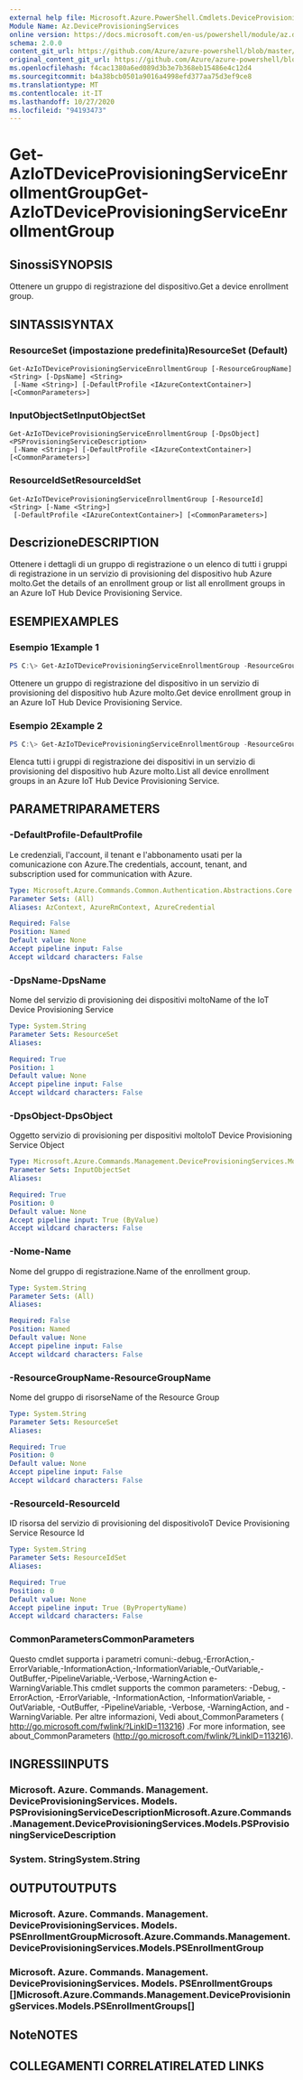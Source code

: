 ```yaml
---
external help file: Microsoft.Azure.PowerShell.Cmdlets.DeviceProvisioningServices.dll-Help.xml
Module Name: Az.DeviceProvisioningServices
online version: https://docs.microsoft.com/en-us/powershell/module/az.deviceprovisioningservices/get-aziotdeviceprovisioningserviceenrollmentgroup
schema: 2.0.0
content_git_url: https://github.com/Azure/azure-powershell/blob/master/src/DeviceProvisioningServices/DeviceProvisioningServices/help/Get-AzIoTDeviceProvisioningServiceEnrollmentGroup.md
original_content_git_url: https://github.com/Azure/azure-powershell/blob/master/src/DeviceProvisioningServices/DeviceProvisioningServices/help/Get-AzIoTDeviceProvisioningServiceEnrollmentGroup.md
ms.openlocfilehash: f4cac1380a6ed089d3b3e7b368eb15486e4c12d4
ms.sourcegitcommit: b4a38bcb0501a9016a4998efd377aa75d3ef9ce8
ms.translationtype: MT
ms.contentlocale: it-IT
ms.lasthandoff: 10/27/2020
ms.locfileid: "94193473"
---
```

# <span data-ttu-id="2783e-101">Get-AzIoTDeviceProvisioningServiceEnrollmentGroup</span><span class="sxs-lookup"><span data-stu-id="2783e-101">Get-AzIoTDeviceProvisioningServiceEnrollmentGroup</span></span>

## <span data-ttu-id="2783e-102">Sinossi</span><span class="sxs-lookup"><span data-stu-id="2783e-102">SYNOPSIS</span></span>
<span data-ttu-id="2783e-103">Ottenere un gruppo di registrazione del dispositivo.</span><span class="sxs-lookup"><span data-stu-id="2783e-103">Get a device enrollment group.</span></span>

## <span data-ttu-id="2783e-104">SINTASSI</span><span class="sxs-lookup"><span data-stu-id="2783e-104">SYNTAX</span></span>

### <span data-ttu-id="2783e-105">ResourceSet (impostazione predefinita)</span><span class="sxs-lookup"><span data-stu-id="2783e-105">ResourceSet (Default)</span></span>
```
Get-AzIoTDeviceProvisioningServiceEnrollmentGroup [-ResourceGroupName] <String> [-DpsName] <String>
 [-Name <String>] [-DefaultProfile <IAzureContextContainer>] [<CommonParameters>]
```

### <span data-ttu-id="2783e-106">InputObjectSet</span><span class="sxs-lookup"><span data-stu-id="2783e-106">InputObjectSet</span></span>
```
Get-AzIoTDeviceProvisioningServiceEnrollmentGroup [-DpsObject] <PSProvisioningServiceDescription>
 [-Name <String>] [-DefaultProfile <IAzureContextContainer>] [<CommonParameters>]
```

### <span data-ttu-id="2783e-107">ResourceIdSet</span><span class="sxs-lookup"><span data-stu-id="2783e-107">ResourceIdSet</span></span>
```
Get-AzIoTDeviceProvisioningServiceEnrollmentGroup [-ResourceId] <String> [-Name <String>]
 [-DefaultProfile <IAzureContextContainer>] [<CommonParameters>]
```

## <span data-ttu-id="2783e-108">Descrizione</span><span class="sxs-lookup"><span data-stu-id="2783e-108">DESCRIPTION</span></span>
<span data-ttu-id="2783e-109">Ottenere i dettagli di un gruppo di registrazione o un elenco di tutti i gruppi di registrazione in un servizio di provisioning del dispositivo hub Azure molto.</span><span class="sxs-lookup"><span data-stu-id="2783e-109">Get the details of an enrollment group or list all enrollment groups in an Azure IoT Hub Device Provisioning Service.</span></span>

## <span data-ttu-id="2783e-110">ESEMPI</span><span class="sxs-lookup"><span data-stu-id="2783e-110">EXAMPLES</span></span>

### <span data-ttu-id="2783e-111">Esempio 1</span><span class="sxs-lookup"><span data-stu-id="2783e-111">Example 1</span></span>
```powershell
PS C:\> Get-AzIoTDeviceProvisioningServiceEnrollmentGroup -ResourceGroupName "myresourcegroup" -DpsName "mydps" -Name "enroll1"
```

<span data-ttu-id="2783e-112">Ottenere un gruppo di registrazione del dispositivo in un servizio di provisioning del dispositivo hub Azure molto.</span><span class="sxs-lookup"><span data-stu-id="2783e-112">Get device enrollment group in an Azure IoT Hub Device Provisioning Service.</span></span>

### <span data-ttu-id="2783e-113">Esempio 2</span><span class="sxs-lookup"><span data-stu-id="2783e-113">Example 2</span></span>
```powershell
PS C:\> Get-AzIoTDeviceProvisioningServiceEnrollmentGroup -ResourceGroupName "myresourcegroup" -DpsName "mydps"
```

<span data-ttu-id="2783e-114">Elenca tutti i gruppi di registrazione dei dispositivi in un servizio di provisioning del dispositivo hub Azure molto.</span><span class="sxs-lookup"><span data-stu-id="2783e-114">List all device enrollment groups in an Azure IoT Hub Device Provisioning Service.</span></span>

## <span data-ttu-id="2783e-115">PARAMETRI</span><span class="sxs-lookup"><span data-stu-id="2783e-115">PARAMETERS</span></span>

### <span data-ttu-id="2783e-116">-DefaultProfile</span><span class="sxs-lookup"><span data-stu-id="2783e-116">-DefaultProfile</span></span>
<span data-ttu-id="2783e-117">Le credenziali, l'account, il tenant e l'abbonamento usati per la comunicazione con Azure.</span><span class="sxs-lookup"><span data-stu-id="2783e-117">The credentials, account, tenant, and subscription used for communication with Azure.</span></span>

```yaml
Type: Microsoft.Azure.Commands.Common.Authentication.Abstractions.Core.IAzureContextContainer
Parameter Sets: (All)
Aliases: AzContext, AzureRmContext, AzureCredential

Required: False
Position: Named
Default value: None
Accept pipeline input: False
Accept wildcard characters: False
```

### <span data-ttu-id="2783e-118">-DpsName</span><span class="sxs-lookup"><span data-stu-id="2783e-118">-DpsName</span></span>
<span data-ttu-id="2783e-119">Nome del servizio di provisioning dei dispositivi molto</span><span class="sxs-lookup"><span data-stu-id="2783e-119">Name of the IoT Device Provisioning Service</span></span>

```yaml
Type: System.String
Parameter Sets: ResourceSet
Aliases:

Required: True
Position: 1
Default value: None
Accept pipeline input: False
Accept wildcard characters: False
```

### <span data-ttu-id="2783e-120">-DpsObject</span><span class="sxs-lookup"><span data-stu-id="2783e-120">-DpsObject</span></span>
<span data-ttu-id="2783e-121">Oggetto servizio di provisioning per dispositivi molto</span><span class="sxs-lookup"><span data-stu-id="2783e-121">IoT Device Provisioning Service Object</span></span>

```yaml
Type: Microsoft.Azure.Commands.Management.DeviceProvisioningServices.Models.PSProvisioningServiceDescription
Parameter Sets: InputObjectSet
Aliases:

Required: True
Position: 0
Default value: None
Accept pipeline input: True (ByValue)
Accept wildcard characters: False
```

### <span data-ttu-id="2783e-122">-Nome</span><span class="sxs-lookup"><span data-stu-id="2783e-122">-Name</span></span>
<span data-ttu-id="2783e-123">Nome del gruppo di registrazione.</span><span class="sxs-lookup"><span data-stu-id="2783e-123">Name of the enrollment group.</span></span>

```yaml
Type: System.String
Parameter Sets: (All)
Aliases:

Required: False
Position: Named
Default value: None
Accept pipeline input: False
Accept wildcard characters: False
```

### <span data-ttu-id="2783e-124">-ResourceGroupName</span><span class="sxs-lookup"><span data-stu-id="2783e-124">-ResourceGroupName</span></span>
<span data-ttu-id="2783e-125">Nome del gruppo di risorse</span><span class="sxs-lookup"><span data-stu-id="2783e-125">Name of the Resource Group</span></span>

```yaml
Type: System.String
Parameter Sets: ResourceSet
Aliases:

Required: True
Position: 0
Default value: None
Accept pipeline input: False
Accept wildcard characters: False
```

### <span data-ttu-id="2783e-126">-ResourceId</span><span class="sxs-lookup"><span data-stu-id="2783e-126">-ResourceId</span></span>
<span data-ttu-id="2783e-127">ID risorsa del servizio di provisioning del dispositivo</span><span class="sxs-lookup"><span data-stu-id="2783e-127">IoT Device Provisioning Service Resource Id</span></span>

```yaml
Type: System.String
Parameter Sets: ResourceIdSet
Aliases:

Required: True
Position: 0
Default value: None
Accept pipeline input: True (ByPropertyName)
Accept wildcard characters: False
```

### <span data-ttu-id="2783e-128">CommonParameters</span><span class="sxs-lookup"><span data-stu-id="2783e-128">CommonParameters</span></span>
<span data-ttu-id="2783e-129">Questo cmdlet supporta i parametri comuni:-debug,-ErrorAction,-ErrorVariable,-InformationAction,-InformationVariable,-OutVariable,-OutBuffer,-PipelineVariable,-Verbose,-WarningAction e-WarningVariable.</span><span class="sxs-lookup"><span data-stu-id="2783e-129">This cmdlet supports the common parameters: -Debug, -ErrorAction, -ErrorVariable, -InformationAction, -InformationVariable, -OutVariable, -OutBuffer, -PipelineVariable, -Verbose, -WarningAction, and -WarningVariable.</span></span> <span data-ttu-id="2783e-130">Per altre informazioni, Vedi about_CommonParameters ( http://go.microsoft.com/fwlink/?LinkID=113216) .</span><span class="sxs-lookup"><span data-stu-id="2783e-130">For more information, see about_CommonParameters (http://go.microsoft.com/fwlink/?LinkID=113216).</span></span>

## <span data-ttu-id="2783e-131">INGRESSI</span><span class="sxs-lookup"><span data-stu-id="2783e-131">INPUTS</span></span>

### <span data-ttu-id="2783e-132">Microsoft. Azure. Commands. Management. DeviceProvisioningServices. Models. PSProvisioningServiceDescription</span><span class="sxs-lookup"><span data-stu-id="2783e-132">Microsoft.Azure.Commands.Management.DeviceProvisioningServices.Models.PSProvisioningServiceDescription</span></span>

### <span data-ttu-id="2783e-133">System. String</span><span class="sxs-lookup"><span data-stu-id="2783e-133">System.String</span></span>

## <span data-ttu-id="2783e-134">OUTPUT</span><span class="sxs-lookup"><span data-stu-id="2783e-134">OUTPUTS</span></span>

### <span data-ttu-id="2783e-135">Microsoft. Azure. Commands. Management. DeviceProvisioningServices. Models. PSEnrollmentGroup</span><span class="sxs-lookup"><span data-stu-id="2783e-135">Microsoft.Azure.Commands.Management.DeviceProvisioningServices.Models.PSEnrollmentGroup</span></span>

### <span data-ttu-id="2783e-136">Microsoft. Azure. Commands. Management. DeviceProvisioningServices. Models. PSEnrollmentGroups []</span><span class="sxs-lookup"><span data-stu-id="2783e-136">Microsoft.Azure.Commands.Management.DeviceProvisioningServices.Models.PSEnrollmentGroups[]</span></span>

## <span data-ttu-id="2783e-137">Note</span><span class="sxs-lookup"><span data-stu-id="2783e-137">NOTES</span></span>

## <span data-ttu-id="2783e-138">COLLEGAMENTI CORRELATI</span><span class="sxs-lookup"><span data-stu-id="2783e-138">RELATED LINKS</span></span>
